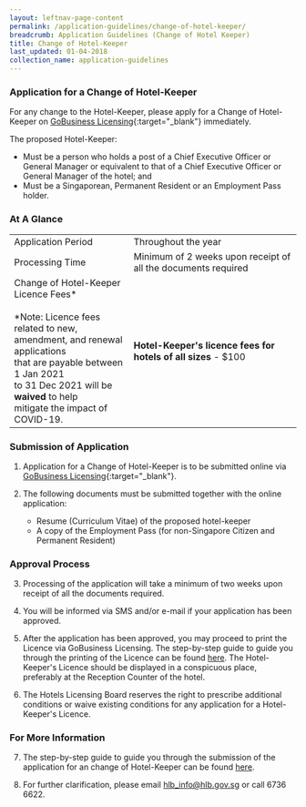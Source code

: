 ```yaml
---
layout: leftnav-page-content
permalink: /application-guidelines/change-of-hotel-keeper/
breadcrumb: Application Guidelines (Change of Hotel Keeper) 
title: Change of Hotel-Keeper
last_updated: 01-04-2018
collection_name: application-guidelines
---
```


### **Application for a Change of Hotel-Keeper**

For any change to the Hotel-Keeper, please apply for a Change of Hotel-Keeper on [GoBusiness Licensing](https://www.gobusiness.gov.sg/licences){:target="_blank"} immediately.

The proposed Hotel-Keeper:
* Must be a person who holds a post of a Chief Executive Officer or General Manager or equivalent to that of a Chief Executive Officer or General Manager of the hotel; and 
* Must be a Singaporean, Permanent Resident or an Employment Pass holder. 

### **At A Glance**

<table class="table-v">
  <tr>
    <td>Application Period</td>
    <td> Throughout the year</td> 
  </tr>
  <tr>
    <td>Processing Time</td>
    <td>Minimum of 2 weeks upon receipt of all the documents required</td>
  </tr>
  <tr>
    <td>Change of Hotel-Keeper Licence Fees*<br><br> *Note: Licence fees related to new, <br> amendment, and renewal applications <br>that are payable between 1 Jan 2021 <br> to 31 Dec 2021 will be <b> waived </b> to help <br> mitigate the impact of COVID-19.</td></td>
    <td><b>Hotel-Keeper's licence fees for hotels of all sizes</b> - $100</td>
  </tr>
</table>

### **Submission of Application**

1. Application for a Change of Hotel-Keeper is to be submitted online via [GoBusiness Licensing](https://licence1.business.gov.sg){:target="_blank"}.

2. The following documents must be submitted together with the online application:

   * Resume (Curriculum Vitae) of the proposed hotel-keeper
   * A copy of the Employment Pass (for non-Singapore Citizen and Permanent Resident)

### **Approval Process**

3. Processing of the application will take a minimum of two weeks upon receipt of all the documents required. 

4. You will be informed via SMS and/or e-mail if your application has been approved. 

5. After the application has been approved, you may proceed to print the Licence via GoBusiness Licensing. The step-by-step guide to guide you through the printing of the Licence can be found [here](/files/resources/guides/guide-printing-certificate-licence.pdf). The Hotel-Keeper's Licence should be displayed in a conspicuous place, preferably at the Reception Counter of the hotel.

6. The Hotels Licensing Board reserves the right to prescribe additional conditions or waive existing conditions for any application for a Hotel-Keeper's Licence.

### **For More Information**

7. The step-by-step guide to guide you through the submission of the application for an change of Hotel-Keeper can be found [here](/files/resources/guides/guide-amendment-of-licence.pdf).

8. For further clarification, please email <hlb_info@hlb.gov.sg> or call 6736 6622.

